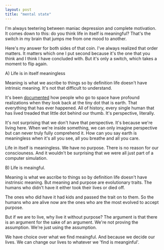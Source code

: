 ```yaml
---
layout: post
title: "mental state"
---
```


I'm always teetering between maniac depression and complete motivation.
It comes down to this: do you think life in itself is meaningful?
That's the switch in my brain that jumps me from one mood to another.

Here's my answer for both sides of that coin. I've always realized that order matters.
It matters which one I put second because it's the one that you think and I think I have concluded with. But it's only a switch, which takes a moment to flip again.

A) 
Life is in itself meaningless

Meaning is what we ascribe to things so by definition life doesn't have intrinsic meaning. It's not that difficult to understand.

[small]: http://blog.alexmaccaw.com/small
It's been [documented][small] how people who go to space have profound realizations when they look back at the tiny dot that is earth. That everything that has ever happened. All of history, every single human that has lived treaded that little dot behind our thumb. It's perspective, literally.

It's not surprising that we don't have that perspective. It's because we're living here. When we're inside something, we can only imagine perspective but can never truly fully comprehend it. How can you say earth is meaningless when it's all you see, all you breathe and all you care.

Life in itself is meaningless. We have no purpose. There is no reason for our consciouness. And it wouldn't be surprising that we were all just part of a computer simulation. 

B)
Life is meaingful.

Meaning is what we ascribe to things so by definition life doesn't have instrinsic meaning.
But meaning and purpose are evolutionary traits. The humans who didn't have it either took their lives or died off. 

The ones who did have it had kids and passed the trait on to them. So the humans who are alive now are the ones who are the most evolved to accept purpose.

But if we are to live, why live it without purpose? The argument is that there is an argument for the sake of an argument. We're not proving the assumption. We're just using the assumption.

We have choice over what we find meaingful. And because we decide our lives. We can change our lives to whatever we 'find is meanginful'.
